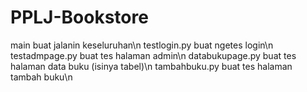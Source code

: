 # PPLJ-Bookstore

main buat jalanin keseluruhan\n
testlogin.py buat ngetes login\n
testadmpage.py buat tes halaman admin\n
databukupage.py buat tes halaman data buku (isinya tabel)\n
tambahbuku.py buat tes halaman tambah buku\n
